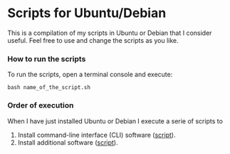 # Scripts for Ubuntu/Debian

This is a compilation of my scripts in Ubuntu or Debian that I consider useful. Feel free to use and change the scripts as you like.

### How to run the scripts

To run the scripts, open a terminal console and execute:

```
bash name_of_the_script.sh
```

### Order of execution

When I have just installed Ubuntu or Debian I execute a serie of scripts to 

1. Install command-line interface (CLI) software ([script](https://github.com/milq/scripts-ubuntu-debian/blob/master/install-cli-software.sh)).
1. Install additional software ([script](https://github.com/milq/scripts-ubuntu-debian/blob/master/install-additional-software.sh)).
